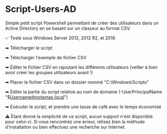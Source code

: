 # Script-Users-AD

Simple petit script Powershell permettant de créer des utilisateurs dans un Active Directory en se basant sur un classeur au format CSV.

✅ Testé sous Windows Server 2012, 2012 R2, et 2016

➡ Télécharger le script

➡ Télécharger l'exemple de fichier CSV

➡ Éditer le fichier CSV en rajoutant les différents utilisateurs (veiller à bien avoir créer les groupes utilisateurs avant !)

➡ Placer le fichier CSV dans un dossier nommé "C:\Windows\Scripts\"

➡ Éditer la partie du script relative au nom de domaine (-UserPrincipalName "$Username@notamax.local")

➡ Exécuter le script, et prendre une tasse de café avec le temps économisé






⚠ Étant donné la simplicité de ce script, aucun support n'est disponible pour celui-ci. Si vous rencontrez une erreur, relisez bien la méthode d'installation ou bien effectuez une recherche sur Internet.
